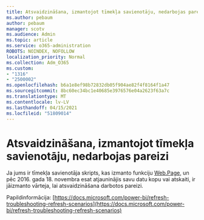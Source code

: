 ```yaml
---
title: Atsvaidzināšana, izmantojot tīmekļa savienotāju, nedarbojas pareizi
ms.author: pebaum
author: pebaum
manager: scotv
ms.audience: Admin
ms.topic: article
ms.service: o365-administration
ROBOTS: NOINDEX, NOFOLLOW
localization_priority: Normal
ms.collection: Adm_O365
ms.custom:
- "1316"
- "2500002"
ms.openlocfilehash: b6a1e8ef98b72832db05f904ae82f4f8164f1a47
ms.sourcegitcommit: 8bc60ec34bc1e40685e3976576e04a2623f63a7c
ms.translationtype: MT
ms.contentlocale: lv-LV
ms.lasthandoff: 04/15/2021
ms.locfileid: "51809014"
---
```

# <a name="refresh-using-web-connector-doesnt-work-properly"></a>Atsvaidzināšana, izmantojot tīmekļa savienotāju, nedarbojas pareizi

Ja jums ir tīmekļa savienotāja skripts, kas izmanto funkciju [Web.Page,](https://msdn.microsoft.com/library/mt260924.aspx) un pēc 2016. gada 18. novembra esat atjauninājis savu datu kopu vai atskaiti, ir jāizmanto vārteja, lai atsvaidzināšana darbotos pareizi.

Papildinformācija: [https://docs.microsoft.com/power-bi/refresh-troubleshooting-refresh-scenarios](https://docs.microsoft.com/power-bi/refresh-troubleshooting-refresh-scenarios)
